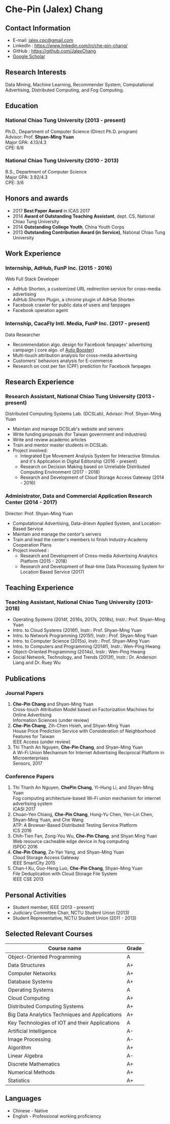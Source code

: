 # Che-Pin (Jalex) Chang

## Contact Information
* E-mail: jalex.cpc@gmail.com
* LinkedIn : https://www.linkedin.com/in/che-pin-chang/
* GitHub : https://github.com/JalexChang
* [Google Scholar](https://scholar.google.com.tw/citations?user=4w-gIBAAAAAJ)

## Research Interests
Data Mining, Machine Learning, Recommender System, Computational Advertising, Distributed Computing, and Fog Computing.

## Education
### National Chiao Tung University (2013 - present)
Ph.D., Department of Computer Science (Direct Ph.D. program) <br>
Advisor: Prof. **Shyan-Ming Yuan** <br>
Major GPA: 4.13/4.3 <br>
CPE: 6/6

### National Chiao Tung University (2010 - 2013)
B.S., Department of Computer Science <br>
Major GPA: 3.92/4.3 <br>
CPE: 3/6

## Honors and awards
* 2017 **Best Paper Award** in ICAS 2017
* 2014 **Award of Outstanding Teaching Assistant**, dept. CS, National Chiao Tung University
* 2014 **Outstanding College Youth**, China Youth Corps
* 2013 **Outstanding Contribution Award (in Service)**, National Chiao Tung University

## Work Experience
### Internship, AdHub, FunP Inc. (2015 - 2016)
Web Full Stack Developer
* AdHub Shorten, a customized URL redirection service for cross-media advertising
* AdHub Shorten Plugin, a chrome plugin of AdHub Shorten
* Facebook crawler for public data of users and fanpages
* Facebook operation agent

### Internship, CacaFly Intl. Media, FunP Inc. (2017 - present)
Data Researcher
* Recommendation algo. design for Facebook fanpages' advertising campaign ( core algo. of [Auto Booster](http://www.ad-hub.net/?page=page_auto_booster&lang=en#page_auto_booster))
* Multi-touch attribution analysis for cross-media advertising
* Customers' behaviors analysis for E-commerce  
* Research on cost per fan (CPF) prediction for Facebook fanpages

## Research Experience
### Research Assistant, National Chiao Tung University (2013 - present)
Distributed Computing Systems Lab. (DCSLab), Advisor: Prof. Shyan-Ming Yuan
* Maintain and manage DCSLab's website and servers
* Write funding proposals (for Taiwan government and industries)
* Write and review academic articles
* Train and mentor master students in DCSLab.
* Project involved:
    * Integrated Eye Movement Analysis System for Interactive Stimulus and it's Application in Digital Editorship (2016 - present)
    * Research on Decision Making based on Unreliable Distributed Computing Environment (2017 - 2018)
    * Research and Development of Cloud Storage Access Gateway (2014 - 2016)

### Administrator, Data and Commercial Application Research Center (2014 - 2017)
Director: Prof. Shyan-Ming Yuan
* Computational Advertising, Data-drievn Applied System, and Location-Based Service
* Maintain and manage the centor's servers
* Train and lead the center's members to finish Industry-Academy Cooperation Plans
* Project involved :
    * Research and Development of Cross-media Advertising Analytics Platform (2015 - 2018)
    * Research and Development of Real-time Data Processing System for Location Based Service (2017)

## Teaching Experience
### Teaching Assistant, National Chiao Tung University (2013-2018)
* Operating Systems (2014f, 2016s, 2017s, 2018s), Instr.: Prof. Shyan-Ming Yuan
* Intro. to Cloud Systems (2016f), Instr.: Prof. Shyan-Ming Yuan
* Intro. to Network Programming (2015f), Instr.: Prof. Shyan-Ming Yuan
* Intro. to Computer Science (2015s), Instr.: Prof. Shyan-Ming Yuan
* Intro. to Computers and Programming (2014f), Instr.: Wen-Ping Hwang
* Object-Oriented Programming (2014s), Instr.: Wen-Ping Hwang
* Social Network, Technology, and Trends (2013f), Instr.: Dr. Anderson Liang and Dr. Ruey Wu

## Publications
### Journal Papers
1. **Che-Pin Chang** and Shyan-Ming Yuan <br>
Cross-touch Attribution Model based on Factorization Machines for Online Advertising <br>
Information Sciences (under review)
2. **Che-Pin Chang**, Zih-Chen Hsieh, and Shyan-Ming Yuan <br>
House Price Prediction Service with Consideration of Neighborhood Features for Taiwan <br>
IEEE Access (under review)
3. Thi Thanh An Nguyen, **Che-Pin Chang**, and Shyan-Ming Yuan <br>
A Wi-Fi Union Mechanism for Internet Advertising Reciprocal Platform in Microenterprises <br>
Sensors, 2017

### Conference Papers
1. Thi Thanh An Nguyen, **ChePin Chang**, Yi-Hung Li, and Shyan-Ming Yuan <br>
Fog computing architecture-based Wi-Fi union mechanism for internet advertising system <br>
ICASI 2017
2. Chuan-Yen Chiang, **Che-Pin Chang**, Hung-Yu Chen, Yen-Lin Chen, Shyan-Ming Yuan, and Che Wang  <br>
ATP: A Browser-Based Distributed Testing Service Platform <br>
ICS 2016
3. Chih-Tien Fan, Zong-You Wu, **Che-Pin Chang**, and Shyan Ming Yuan <br>
Web resource cacheable edge device in fog computing <br>
ISPDC 2016
4. **Che-Pin Chang**, Ze-Yan Yang, and Shyan-Ming Yuan <br>
Cloud Storage Access Gateway <br>
IEEE SmartCity 2015
5. Chan-I Ku, Guo-Heng Luo, **Che-Pin Chang**, Shyan-Ming Yuan <br>
File Deduplication with Cloud Storage File System <br>
IEEE CSE 2013

## Personal Activities
* Student member, IEEE (2013 - present)
* Judiciary Committee Chair, NCTU Student Union (2013)
* Student Representative, NCTU Student Union (2011 - 2013)

## Selected Relevant Courses
| Course name | Grade|
|--|--|
| Object-Oriented Programming                    | A  |
| Data Structures                                | A+ |
| Computer Networks                              | A+ |
| Database Systems                               | A+ |
| Operating Systems                              | A  |
| Cloud Computing                                | A+ |
| Distributed Computing Systems                  | A+ |
| Big Data Analytics Techniques and Applications | A+ |
| Key Technologies of IOT and their Applications | A  |
| Artificial Intelligence                        | A- |
| Image Processing                               | A- |
| Algorithm                                      | A+ |
| Linear Algebra                                 | A- |
| Discrete Mathematics                           | A+ |
| Numerical Methods                              | A+ |
| Statistics                                     | A+ |

## Languages
* Chinese - Native 
* English - Professional working proficiency
 
